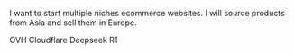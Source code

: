 I want to start multiple niches ecommerce websites.
I will source products from Asia and sell them in Europe.

OVH
Cloudflare
Deepseek R1
